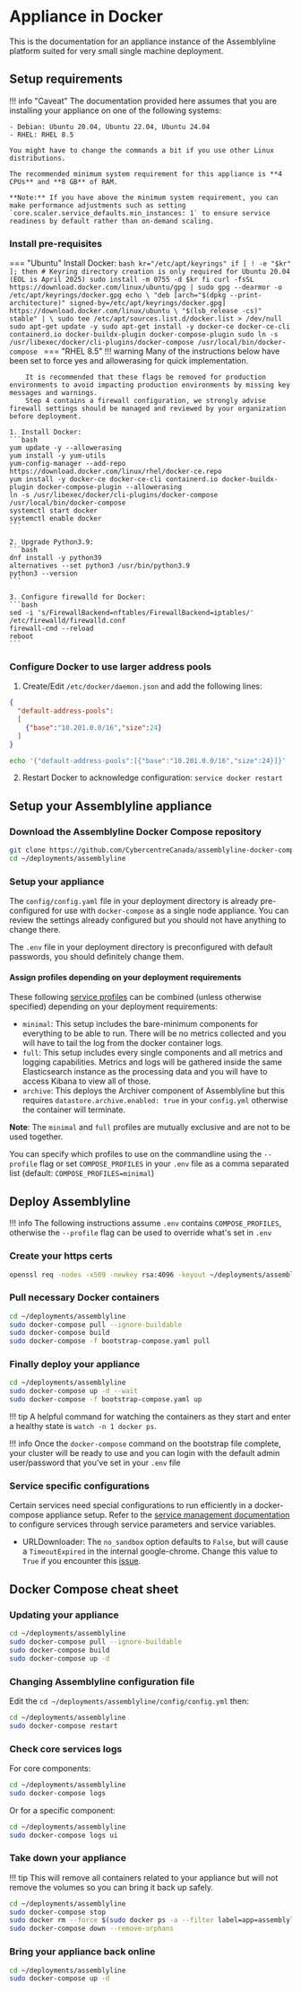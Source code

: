 # Appliance in Docker

This is the documentation for an appliance instance of the Assemblyline platform suited for very small single machine deployment.

## Setup requirements

!!! info "Caveat"
    The documentation provided here assumes that you are installing your appliance on one of the following systems:

    - Debian: Ubuntu 20.04, Ubuntu 22.04, Ubuntu 24.04
    - RHEL: RHEL 8.5

    You might have to change the commands a bit if you use other Linux distributions.

    The recommended minimum system requirement for this appliance is **4 CPUs** and **8 GB** of RAM.

    **Note:** If you have above the minimum system requirement, you can make performance adjustments such as setting `core.scaler.service_defaults.min_instances: 1` to ensure service readiness by default rather than on-demand scaling.

### Install pre-requisites
=== "Ubuntu"
    Install Docker:
    ```bash
    kr="/etc/apt/keyrings"
    if [ ! -e "$kr" ]; then
        # Keyring directory creation is only required for Ubuntu 20.04 (EOL is April 2025)
        sudo install -m 0755 -d $kr
    fi
    curl -fsSL https://download.docker.com/linux/ubuntu/gpg | sudo gpg --dearmor -o /etc/apt/keyrings/docker.gpg
    echo \
    "deb [arch="$(dpkg --print-architecture)" signed-by=/etc/apt/keyrings/docker.gpg] https://download.docker.com/linux/ubuntu \
    "$(lsb_release -cs)" stable" | \
    sudo tee /etc/apt/sources.list.d/docker.list > /dev/null
    sudo apt-get update -y
    sudo apt-get install -y docker-ce docker-ce-cli containerd.io docker-buildx-plugin docker-compose-plugin
    sudo ln -s /usr/libexec/docker/cli-plugins/docker-compose /usr/local/bin/docker-compose
    ```
=== "RHEL 8.5"
    !!! warning
        Many of the instructions below have been set to force yes and allowerasing for quick implementation.

        It is recommended that these flags be removed for production environments to avoid impacting production environments by missing key messages and warnings.
        Step 4 contains a firewall configuration, we strongly advise firewall settings should be managed and reviewed by your organization before deployment.

    1. Install Docker:
    ```bash
    yum update -y --allowerasing
    yum install -y yum-utils
    yum-config-manager --add-repo https://download.docker.com/linux/rhel/docker-ce.repo
    yum install -y docker-ce docker-ce-cli containerd.io docker-buildx-plugin docker-compose-plugin --allowerasing
    ln -s /usr/libexec/docker/cli-plugins/docker-compose /usr/local/bin/docker-compose
    systemctl start docker
    systemctl enable docker
    ```

    2. Upgrade Python3.9:
    ```bash
    dnf install -y python39
    alternatives --set python3 /usr/bin/python3.9
    python3 --version
    ```

    3. Configure firewalld for Docker:
    ```bash
    sed -i 's/FirewallBackend=nftables/FirewallBackend=iptables/' /etc/firewalld/firewalld.conf
    firewall-cmd --reload
    reboot
    ```

### Configure Docker to use larger address pools
1. Create/Edit `/etc/docker/daemon.json` and add the following lines:
```json
{
  "default-address-pools":
  [
    {"base":"10.201.0.0/16","size":24}
  ]
}
```

```bash
echo '{"default-address-pools":[{"base":"10.201.0.0/16","size":24}]}' | jq '.' | sudo tee /etc/docker/daemon.json
```

2. Restart Docker to acknowledge configuration: `service docker restart`

## Setup your Assemblyline appliance

### Download the Assemblyline Docker Compose repository

```bash
git clone https://github.com/CybercentreCanada/assemblyline-docker-compose.git ~/deployments/assemblyline
cd ~/deployments/assemblyline
```

### Setup your appliance

The ```config/config.yaml``` file in your deployment directory is already pre-configured for use with `docker-compose` as a single node appliance. You can review the settings already configured but you should not have anything to change there.

The ```.env``` file in your deployment directory is preconfigured with default passwords, you should definitely change them.

#### Assign profiles depending on your deployment requirements
These following [service profiles](https://docs.docker.com/compose/how-tos/profiles/) can be combined (unless otherwise specified) depending on your deployment requirements:

- `minimal`: This setup includes the bare-minimum components for everything to be able to run. There will be no metrics collected and you will have to tail the log from the docker container logs.
- `full`: This setup includes every single components and all metrics and logging capabilities. Metrics and logs will be gathered inside the same Elasticsearch instance as the processing data and you will have to access Kibana to view all of those.
- `archive`: This deploys the Archiver component of Assemblyline but this requires `datastore.archive.enabled: true` in your `config.yml` otherwise the container will terminate.

**Note**: The `minimal` and `full` profiles are mutually exclusive and are not to be used together.

You can specify which profiles to use on the commandline using the `--profile` flag or set `COMPOSE_PROFILES` in your `.env` file as a comma separated list (default: `COMPOSE_PROFILES=minimal`)

## Deploy Assemblyline

!!! info
    The following instructions assume `.env` contains `COMPOSE_PROFILES`, otherwise the `--profile` flag can be used to override what's set in `.env`

### Create your https certs

```bash
openssl req -nodes -x509 -newkey rsa:4096 -keyout ~/deployments/assemblyline/config/nginx.key -out ~/deployments/assemblyline/config/nginx.crt -days 365 -subj "/C=CA/ST=Ontario/L=Ottawa/O=CCCS/CN=assemblyline.local"
```

### Pull necessary Docker containers

```bash
cd ~/deployments/assemblyline
sudo docker-compose pull --ignore-buildable
sudo docker-compose build
sudo docker-compose -f bootstrap-compose.yaml pull
```

### Finally deploy your appliance

```bash
cd ~/deployments/assemblyline
sudo docker-compose up -d --wait
sudo docker-compose -f bootstrap-compose.yaml up
```

!!! tip
    A helpful command for watching the containers as they start and enter a healthy state is `watch -n 1 docker ps`.

!!! info
    Once the `docker-compose` command on the bootstrap file complete, your cluster will be ready to use and you can login with the default admin user/password that you've set in your ```.env``` file

### Service specific configurations

Certain services need special configurations to run efficiently in a docker-compose appliance setup. Refer to the [service management documentation](https://cybercentrecanada.github.io/assemblyline4_docs/administration/service_management/) to configure services through service parameters and service variables.

- URLDownloader: The `no_sandbox` option defaults to `False`, but will cause a `TimeoutExpired` in the internal google-chrome. Change this value to `True` if you encounter this [issue](https://github.com/CybercentreCanada/assemblyline/issues/146).


## Docker Compose cheat sheet

### Updating your appliance

```bash
cd ~/deployments/assemblyline
sudo docker-compose pull --ignore-buildable
sudo docker-compose build
sudo docker-compose up -d
```

### Changing Assemblyline configuration file

Edit the ```cd ~/deployments/assemblyline/config/config.yml``` then:

```bash
cd ~/deployments/assemblyline
sudo docker-compose restart
```

### Check core services logs

For core components:
```bash
cd ~/deployments/assemblyline
sudo docker-compose logs
```
Or for a specific component:
```bash
cd ~/deployments/assemblyline
sudo docker-compose logs ui
```

### Take down your appliance

!!! tip
    This will remove all containers related to your appliance but will not remove the volumes so you can bring it back up safely.

```bash
cd ~/deployments/assemblyline
sudo docker-compose stop
sudo docker rm --force $(sudo docker ps -a --filter label=app=assemblyline -q)
sudo docker-compose down --remove-orphans
```

### Bring your appliance back online

```bash
cd ~/deployments/assemblyline
sudo docker-compose up -d
```
